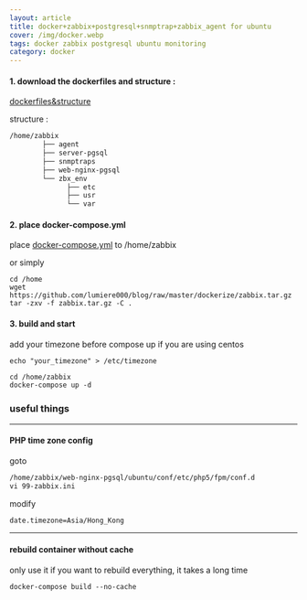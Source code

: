 ```yaml
---
layout: article
title: docker+zabbix+postgresql+snmptrap+zabbix_agent for ubuntu
cover: /img/docker.webp
tags: docker zabbix postgresql ubuntu monitoring
category: docker
---
```


#### 1. download the dockerfiles and structure :

[dockerfiles&structure ](https://github.com/lumiere000/blog/blob/master/dockerize/readme.md)

structure :

```markdown
/home/zabbix
        ├── agent
        ├── server-pgsql
        ├── snmptraps
        ├── web-nginx-pgsql
        └── zbx_env
              ├── etc
              ├── usr
              └── var
```

#### 2. place docker-compose.yml

place [docker-compose.yml](https://github.com/lumiere000/blog/blob/master/dockerize/docker-compose.yml) to /home/zabbix

or
simply
```
cd /home
wget https://github.com/lumiere000/blog/raw/master/dockerize/zabbix.tar.gz
tar -zxv -f zabbix.tar.gz -C .
```

#### 3. build and start

add your timezone before compose up if you are using centos
```
echo "your_timezone" > /etc/timezone
```

```markdown
cd /home/zabbix
docker-compose up -d
```

### useful things

* * *

#### PHP time zone config

goto

```markdown
/home/zabbix/web-nginx-pgsql/ubuntu/conf/etc/php5/fpm/conf.d
vi 99-zabbix.ini
```

modify

```markdown
date.timezone=Asia/Hong_Kong
```

* * *

#### rebuild container without cache

only use it if you want to rebuild everything, it takes a long time

```markdown
docker-compose build --no-cache
```
